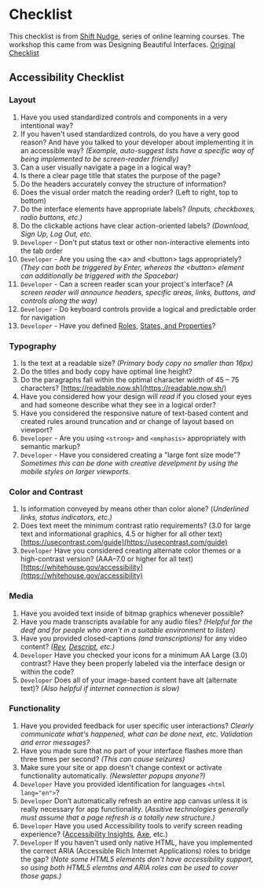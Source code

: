 # Checklist

This checklist is from [Shift Nudge](https://shiftnudge.com), series of online learning courses. The workshop this came from was Designing Beautiful Interfaces. [Original Checklist](https://www.notion.so/Acessibility-Checklist-78a85c598d5d486f9253dec8aeab938a)

## Accessibility Checklist

### Layout

1. Have you used standardized controls and components in a very intentional way?
2. If you haven't used standardized controls, do you have a very good reason? And have you talked to your developer about implementing it in an accessible way? _\(Example, auto-suggest lists have a specific way of being implemented to be screen-reader friendly\)_
3. Can a user visually navigate a page in a logical way?
4. Is there a clear page title that states the purpose of the page?
5. Do the headers accurately convey the structure of information?
6. Does the visual order match the reading order? \(Left to right, top to bottom\)
7. Do the interface elements have appropriate labels? _\(Inputs, checkboxes, radio buttons, etc.\)_
8. Do the clickable actions have clear action-oriented labels? _\(Download, Sign Up, Log Out, etc._
9. `Developer` - Don't put status text or other non-interactive elements into the tab order
10. `Developer` - Are you using the &lt;a&gt; and &lt;button&gt; tags appropriately? _\(They can both be triggered by Enter, whereas the &lt;button&gt; element can additionally be triggered with the Spacebar\)_
11. `Developer` - Can a screen reader scan your project's interface? _\(A screen reader will announce headers, specific areas, links, buttons, and controls along the way\)_
12. `Developer` - Do keyboard controls provide a logical and predictable order for navigation
13. `Developer` - Have you defined [Roles](https://www.w3.org/TR/wai-aria/#document_structure_roles), [States, and Properties](https://www.w3.org/TR/wai-aria/#global_states)?

### Typography

1. Is the text at a readable size? _\(Primary body copy no smaller than 16px\)_
2. Do the titles and body copy have optimal line height?
3. Do the paragraphs fall within the optimal character width of 45 – 75 characters? [https://readable.now.sh](https://readable.now.sh/)
4. Have you considered how your design will _read_ if you closed your eyes and had someone describe what they see in a logical order?
5. Have you considered the responsive nature of text-based content and created rules around truncation and or change of layout based on viewport?
6. `Developer` - Are you using `<strong>` and `<emphasis>` appropriately with semantic markup?
7. `Developer` - Have you considered creating a "large font size mode"? _Sometimes this can be done with creative develpment by using the mobile styles on larger viewports._

### Color and Contrast

1. Is information conveyed by means other than color alone? \(_Underlined links, status indicators, etc.\)_
2. Does text meet the minimum contrast ratio requirements? \(3.0 for large text and informational graphics, 4.5 or higher for all other text\) [https://usecontrast.com/guide](https://usecontrast.com/guide) 
3. `Developer` Have you considered creating alternate color themes or a high-contrast version? \(AAA–7.0 or higher for all text\) [https://whitehouse.gov/accessibility](https://whitehouse.gov/accessibility)

### Media

1. Have you avoided text inside of bitmap graphics whenever possible?
2. Have you made transcripts available for any audio files? _\(Helpful for the deaf and for people who aren't in a suitable environment to listen\)_
3. Have you provided closed-captions _\(and transcriptions\)_ for any video content? _\(_[_Rev_](https://rev.com/)_,_ [_Descript_](https://descript.com/)_, etc.\)_
4. `Developer` Have you checked your icons for a minimum AA Large \(3.0\) contrast? Have they been properly labeled via the interface design or within the code?
5.  `Developer` Does all of your image-based content have alt \(alternate text\)?  _\(Also helpful if internet connection is slow\)_

### Functionality

1. Have you provided feedback for user specific user interactions? _Clearly communicate what's happened, what can be done next, etc. Validation and error messages?_
2. Have you made sure that no part of your interface flashes more than three times per second? _\(This can cause seizures\)_
3. Make sure your site or app doesn't change context or activate functionality automatically. _\(Newsletter popups anyone?\)_
4. `Developer` Have you provided identification for languages `<html lang="en">`?
5. `Developer` Don’t automatically refresh an entire app canvas unless it is really necessary for app functionality. \(_Assitive technologies generally must assume that a page refresh is a totally new structure.\)_
6.  `Developer` Have you used Accessibility tools to verify screen reading experience? \([Accessibility Insights](https://chrome.google.com/webstore/detail/accessibility-insights-fo/pbjjkligggfmakdaogkfomddhfmpjeni/related), [Axe](https://www.deque.com/axe/), etc.\)
7.  `Developer` If you haven't used only native HTML, have you implemented the correct ARIA \(Accessible Rich Internet Applications\) roles to bridge the gap? \(_Note some HTML5 elements don't have accessibility support, so using both HTML5 elemtns and ARIA roles can be used to cover those gaps.\)_



